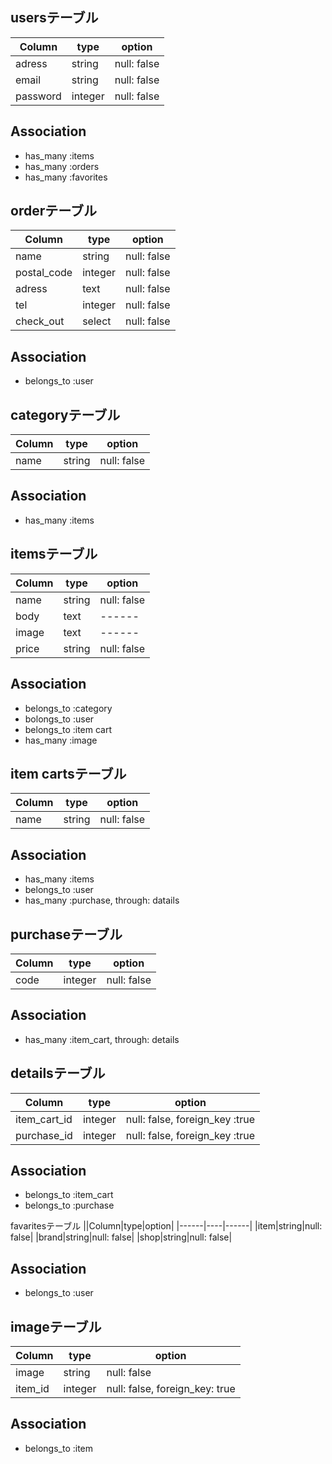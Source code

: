 ## usersテーブル

|Column|type|option|
|------|----|------|
|adress|string|null: false|
|email|string|null: false|
|password|integer|null: false|

## Association
- has_many :items
- has_many :orders
- has_many :favorites

## orderテーブル
|Column|type|option|
|------|----|------|
|name|string|null: false|
|postal_code|integer|null: false|
|adress|text|null: false|
|tel|integer|null: false|
|check_out|select|null: false|

## Association
- belongs_to :user


## categoryテーブル
|Column|type|option|
|------|----|------|
|name|string|null: false|

## Association
- has_many :items

## itemsテーブル
|Column|type|option|
|------|----|------|
|name|string|null: false|
|body|text|------|
|image|text|------|
|price|string|null: false|

## Association
- belongs_to :category
- bolongs_to :user
- belongs_to :item cart
- has_many :image

## item cartsテーブル
|Column|type|option|
|------|----|------|
|name|string|null: false|

## Association
- has_many :items
- belongs_to :user
- has_many :purchase, through: datails

## purchaseテーブル
|Column|type|option|
|------|----|------|
|code|integer|null: false|

## Association
- has_many :item_cart, through: details

## detailsテーブル
|Column|type|option|
|------|----|------|
|item_cart_id|integer|null: false, foreign_key :true|
|purchase_id|integer|null: false, foreign_key :true|

## Association
- belongs_to :item_cart
- belongs_to :purchase

favaritesテーブル
||Column|type|option|
|------|----|------|
|item|string|null: false|
|brand|string|null: false|
|shop|string|null: false|

## Association
- belongs_to :user

## imageテーブル
|Column|type|option|
|------|----|------|
|image|string|null: false|
|item_id|integer|null: false, foreign_key: true|

## Association
- belongs_to :item
